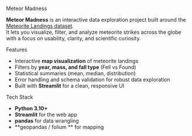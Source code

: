 Meteor Madness

**Meteor Madness** is an interactive data exploration project built around the [Meteorite Landings dataset](https://data.nasa.gov/Space-Science/Meteorite-Landings/gh4g-9sfh).  
It lets you visualize, filter, and analyze meteorite strikes across the globe with a focus on usability, clarity, and scientific curiosity.


Features
- Interactive **map visualization** of meteorite landings
- Filters by **year, mass, and fall type** (Fell vs Found)
- Statistical summaries (mean, median, distribution)
- Error handling and schema validation for robust data exploration
- Built with **Streamlit** for a clean, responsive UI

Tech Stack
- **Python 3.10+**
- **Streamlit** for the web app
- **pandas** for data wrangling
- **geopandas / folium ** for mapping
